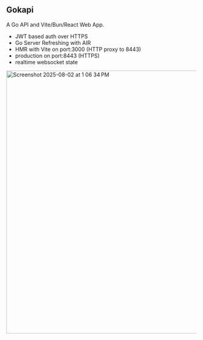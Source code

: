 ## Gokapi

A Go API and Vite/Bun/React Web App.

- JWT based auth over HTTPS
- Go Server Refreshing with AIR
- HMR with Vite on port:3000 (HTTP proxy to 8443)
- production on port:8443 (HTTPS)
- realtime websocket state
  

<img width="1294" height="694" alt="Screenshot 2025-08-02 at 1 06 34 PM" src="https://github.com/user-attachments/assets/42560341-faa9-49d9-83bd-e0174494d73f" />
